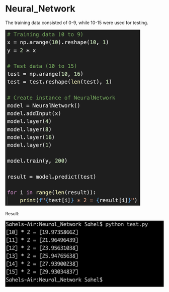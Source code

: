 # Neural_Network

The training data consisted of 0-9, while 10-15 were used for testing.

![Code](images/code.png)

Result:

![Result](images/result.png)
